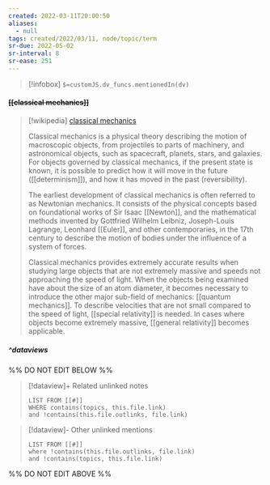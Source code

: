 ```yaml
---
created: 2022-03-11T20:00:50 
aliases:
  - null
tags: created/2022/03/11, node/topic/term
sr-due: 2022-05-02
sr-interval: 8
sr-ease: 251
---
```

> [!infobox]
`$=customJS.dv_funcs.mentionedIn(dv)`

#### <s class="topic-title">[[classical mechanics]]</s>

> [!wikipedia] [classical mechanics](https://en.wikipedia.org/wiki/Classical%20mechanics)
> 
> Classical mechanics is a physical theory describing the motion of macroscopic objects, from projectiles to parts of machinery, and astronomical objects, such as spacecraft, planets, stars, and galaxies. For objects governed by classical mechanics, if the present state is known, it is possible to predict how it will move in the future ([[determinism]]), and how it has moved in the past (reversibility).
> 
> The earliest development of classical mechanics is often referred to as Newtonian mechanics. It consists of the physical concepts based on foundational works of Sir Isaac [[Newton]], and the mathematical methods invented by Gottfried Wilhelm Leibniz, Joseph-Louis Lagrange, Leonhard [[Euler]], and other contemporaries, in the 17th century to describe the motion of bodies under the influence of a system of forces. 
> 
> Classical mechanics provides extremely accurate results when studying large objects that are not extremely massive and speeds not approaching the speed of light. When the objects being examined have about the size of an atom diameter, it becomes necessary to introduce the other major sub-field of mechanics: [[quantum mechanics]]. To describe velocities that are not small compared to the speed of light, [[special relativity]] is needed. In cases where objects become extremely massive, [[general relativity]] becomes applicable. 
>

##### ^dataviews

%% DO NOT EDIT BELOW %%
> [!dataview]+ Related unlinked notes
> ```dataview
> LIST FROM [[#]]
> WHERE contains(topics, this.file.link)
> and !contains(this.file.outlinks, file.link)
> ```
 
> [!dataview]- Other unlinked mentions
> ```dataview
> LIST FROM [[#]]
> where !contains(this.file.outlinks, file.link)
> and !contains(topics, this.file.link)
> ```

%% DO NOT EDIT ABOVE %%
